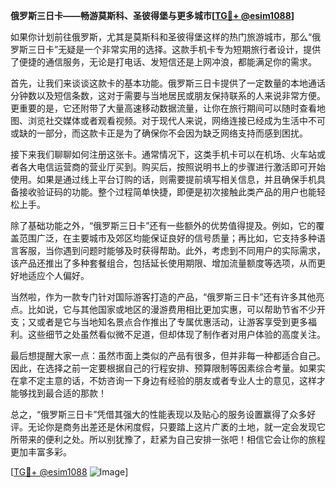 **俄罗斯三日卡——畅游莫斯科、圣彼得堡与更多城市[[TG💪+ @esim1088](https://t.me/s/esim1088)]**

如果你计划前往俄罗斯，尤其是莫斯科和圣彼得堡这样的热门旅游城市，那么“俄罗斯三日卡”无疑是一个非常实用的选择。这款手机卡专为短期旅行者设计，提供了便捷的通信服务，无论是打电话、发短信还是上网冲浪，都能满足你的需求。

首先，让我们来谈谈这款卡的基本功能。俄罗斯三日卡提供了一定数量的本地通话分钟数以及短信条数，这对于需要与当地居民或朋友保持联系的人来说非常方便。更重要的是，它还附带了大量高速移动数据流量，让你在旅行期间可以随时查看地图、浏览社交媒体或者观看视频。对于现代人来说，网络连接已经成为生活中不可或缺的一部分，而这款卡正是为了确保你不会因为缺乏网络支持而感到困扰。

接下来我们聊聊如何注册这张卡。通常情况下，这类手机卡可以在机场、火车站或者各大电信运营商的营业厅买到。购买后，按照说明书上的步骤进行激活即可开始使用。如果是通过线上平台订购的话，则需要提前填写相关信息，并且确保手机具备接收验证码的功能。整个过程简单快捷，即便是初次接触此类产品的用户也能轻松上手。

除了基础功能之外，“俄罗斯三日卡”还有一些额外的优势值得提及。例如，它的覆盖范围广泛，在主要城市及郊区均能保证良好的信号质量；再比如，它支持多种语言客服，当你遇到问题时能够及时获得帮助。此外，考虑到不同用户的实际需求，该产品还推出了多种套餐组合，包括延长使用期限、增加流量额度等选项，从而更好地适应个人偏好。

当然啦，作为一款专门针对国际游客打造的产品，“俄罗斯三日卡”还有许多其他亮点。比如说，它与其他国家或地区的漫游费用相比更加实惠，可以帮助节省不少开支；又或者是它与当地知名景点合作推出了专属优惠活动，让游客享受到更多福利。这些细节之处虽然看似微不足道，但却体现了制作者对用户体验的高度关注。

最后想提醒大家一点：虽然市面上类似的产品有很多，但并非每一种都适合自己。因此，在选择之前一定要根据自己的行程安排、预算限制等因素综合考量。如果实在拿不定主意的话，不妨咨询一下身边有经验的朋友或者专业人士的意见，这样才能够找到最合适的那款！

总之，“俄罗斯三日卡”凭借其强大的性能表现以及贴心的服务设置赢得了众多好评。无论你是商务出差还是休闲度假，只要踏上这片广袤的土地，就一定会发现它所带来的便利之处。所以别犹豫了，赶紧为自己安排一张吧！相信它会让你的旅程更加丰富多彩。

[[TG💪+ @esim1088](https://t.me/s/esim1088) ![Image](https://i.postimg.cc/4NQfJmqS/Snipaste-2025-05-13-00-14-12.png)]